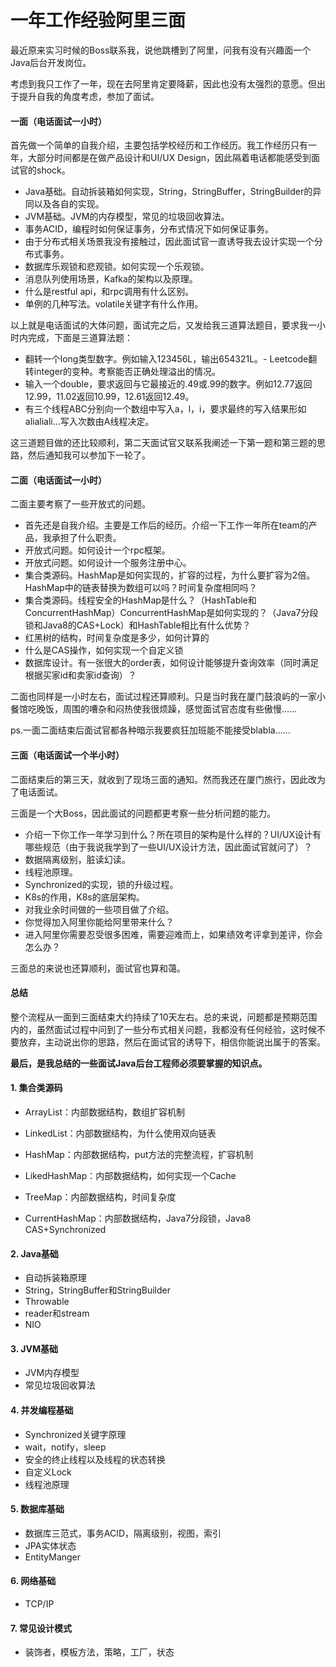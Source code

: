 # 一年工作经验阿里三面
最近原来实习时候的Boss联系我，说他跳槽到了阿里，问我有没有兴趣面一个Java后台开发岗位。

考虑到我只工作了一年，现在去阿里肯定要降薪，因此也没有太强烈的意愿。但出于提升自我的角度考虑，参加了面试。



#### **一面（电话面试一小时）**

首先做一个简单的自我介绍，主要包括学校经历和工作经历。我工作经历只有一年，大部分时间都是在做产品设计和UI/UX Design，因此隔着电话都能感受到面试官的shock。



- Java基础。自动拆装箱如何实现，String，StringBuffer，StringBuilder的异同以及各自的实现。
- JVM基础。JVM的内存模型，常见的垃圾回收算法。
- 事务ACID，编程时如何保证事务，分布式情况下如何保证事务。
- 由于分布式相关场景我没有接触过，因此面试官一直诱导我去设计实现一个分布式事务。
- 数据库乐观锁和悲观锁。如何实现一个乐观锁。
- 消息队列使用场景，Kafka的架构以及原理。
- 什么是restful api，和rpc调用有什么区别。
- 单例的几种写法。volatile关键字有什么作用。



以上就是电话面试的大体问题，面试完之后，又发给我三道算法题目，要求我一小时内完成，下面是三道算法题：

- 翻转一个long类型数字。例如输入123456L，输出654321L。- Leetcode翻转integer的变种。考察能否正确处理溢出的情况。
- 输入一个double，要求返回与它最接近的.49或.99的数字。例如12.77返回12.99，11.02返回10.99，12.61返回12.49。
- 有三个线程ABC分别向一个数组中写入a，l，i，要求最终的写入结果形如alialiali...写入次数由A线程决定。



这三道题目做的还比较顺利，第二天面试官又联系我阐述一下第一题和第三题的思路，然后通知我可以参加下一轮了。



#### **二面（电话面试一小时）**

二面主要考察了一些开放式的问题。

- 首先还是自我介绍。主要是工作后的经历。介绍一下工作一年所在team的产品，我承担了什么职责。
- 开放式问题。如何设计一个rpc框架。
- 开放式问题。如何设计一个服务注册中心。
- 集合类源码。HashMap是如何实现的，扩容的过程，为什么要扩容为2倍。HashMap中的链表替换为数组可以吗？时间复杂度相同吗？
- 集合类源码。线程安全的HashMap是什么？（HashTable和ConcurrentHashMap）ConcurrentHashMap是如何实现的？（Java7分段锁和Java8的CAS+Lock）和HashTable相比有什么优势？
- 红黑树的结构，时间复杂度是多少，如何计算的
- 什么是CAS操作，如何实现一个自定义锁
- 数据库设计。有一张很大的order表，如何设计能够提升查询效率（同时满足根据买家id和卖家id查询）？



二面也同样是一小时左右，面试过程还算顺利。只是当时我在厦门鼓浪屿的一家小餐馆吃晚饭，周围的嘈杂和闷热使我很烦躁，感觉面试官态度有些傲慢……

ps.一面二面结束后面试官都各种暗示我要疯狂加班能不能接受blabla……



#### **三面（电话面试一个半小时）**

二面结束后的第三天，就收到了现场三面的通知。然而我还在厦门旅行，因此改为了电话面试。


三面是一个大Boss，因此面试的问题都更考察一些分析问题的能力。

- 介绍一下你工作一年学习到什么？所在项目的架构是什么样的？UI/UX设计有哪些规范（由于我说我学到了一些UI/UX设计方法，因此面试官就问了）？
- 数据隔离级别，脏读幻读。
- 线程池原理。
- Synchronized的实现，锁的升级过程。
- K8s的作用，K8s的底层架构。
- 对我业余时间做的一些项目做了介绍。
- 你觉得加入阿里你能给阿里带来什么？
- 进入阿里你需要忍受很多困难，需要迎难而上，如果绩效考评拿到差评，你会怎么办？



三面总的来说也还算顺利，面试官也算和蔼。

####  

#### **总结**

整个流程从一面到三面结束大约持续了10天左右。总的来说，问题都是预期范围内的，虽然面试过程中问到了一些分布式相关问题，我都没有任何经验，这时候不要放弃，主动说出你的思路，然后在面试官的诱导下，相信你能说出属于的答案。





**最后，是我总结的一些面试Java后台工程师必须要掌握的知识点。**

#### **1. 集合类源码**

- ArrayList：内部数据结构，数组扩容机制

- LinkedList：内部数据结构，为什么使用双向链表

- HashMap：内部数据结构，put方法的完整流程，扩容机制

- LikedHashMap：内部数据结构，如何实现一个Cache

- TreeMap：内部数据结构，时间复杂度

- CurrentHashMap：内部数据结构，Java7分段锁，Java8 CAS+Synchronized

    

#### **2. Java基础**

- 自动拆装箱原理
- String，StringBuffer和StringBuilder
- Throwable
- reader和stream
- NIO

####  

#### **3. JVM基础**

- JVM内存模型
- 常见垃圾回收算法

####  

#### **4. 并发编程基础**

- Synchronized关键字原理
- wait，notify，sleep
- 安全的终止线程以及线程的状态转换
- 自定义Lock
- 线程池原理

####  

#### **5. 数据库基础**

- 数据库三范式，事务ACID，隔离级别，视图，索引
- JPA实体状态
- EntityManger

#### 

#### **6. 网络基础**

- TCP/IP



#### **7. 常见设计模式**

- 装饰者，模板方法，策略，工厂，状态